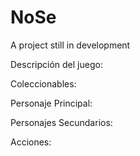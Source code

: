 # NoSe
A project still in development

Descripción del juego:

Coleccionables: 

Personaje Principal:

Personajes Secundarios:

Acciones:
